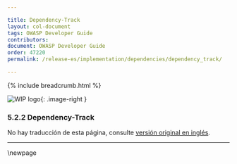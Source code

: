```yaml
---

title: Dependency-Track
layout: col-document
tags: OWASP Developer Guide
contributors:
document: OWASP Developer Guide
order: 47220
permalink: /release-es/implementation/dependencies/dependency_track/

---
```


{% include breadcrumb.html %}

<style type="text/css">
.image-right {
  height: 180px;
  display: block;
  margin-left: auto;
  margin-right: auto;
  float: right;
}
</style>

![WIP logo](../../../assets/images/dg_wip.png "Work in progress"){: .image-right }
### 5.2.2 Dependency-Track

No hay traducción de esta página, consulte [versión original en inglés][release070202].

----

[release070202]: https://github.com/OWASP/www-project-developer-guide/blob/main/release/07-implementation/02-dependencies/02-dependency-track.md

\newpage
